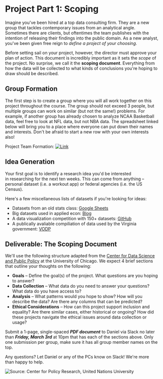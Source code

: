 # Project Part 1: Scoping

Imagine you've been hired at a top data consulting firm. They are a new group that tackles contemporary issues from an analytical angle. Sometimes there are clients, but oftentimes the team publishes with the intention of releasing their findings into the public domain. As a new analyst, you've been given free reign to *define a project of your choosing*. 

Before setting sail on your project, however, the director must approve your plan of action. This document is incredibly important as it sets the *scope* of the project. No surprise, we call it the **scoping document**. Everything from how the data will be collected to  what kinds of conclusions you're hoping to draw should be described. 

## Group Formation

The first step is to create a group where you will all work together on this project throughout the course. The group should not exceed 3 people, but multiple groups can work on similar (but not the same!) problems. For example, if another group has already chosen to analyze NCAA Basketball data, feel free to look at NFL data, but not NBA data. The spreadsheet linked below will bring you to a place where everyone can put down their names and interests. Don't be afraid to start a new row with your own interests also!

Project Team Formation: [![Link](../tools/buttons/open-drive.svg)](https://docs.google.com/spreadsheets/d/1XJ-UlraRlytaW9-K4aMaoKxy9JdYzUhOCp2P63fAHHY/edit?usp=sharing)

## Idea Generation

Your first goal is to identify a research idea you'd be interested in researching for the next ten weeks. This can come from anything – personal dataset (i.e. a workout app) or federal agencies (i.e. the US Census).  

Here's a few miscellaneous lists of datasets if you're looking for ideas:

- Datasets from an old stats class: [Google Sheets](https://docs.google.com/spreadsheets/d/1DDaD_oAOZtWLHKbraTcDsMv7uxs8Tqn07ekKjMrh0eE/edit?usp=sharing)
- Big datasets used in applied econ: [Blog](https://sebastiantellotrillo.com/resources/primer-where-to-find-data)
- A data visualization competition with 150+ datasets: [GitHub](https://github.com/rfordatascience/tidytuesday#datasets)
- A publically avaliable compiliation of data used by the Virginia government: [VODP](https://data.virginia.gov/)

## Deliverable: The Scoping Document

We'll use the following structure adapted from the [Center for Data Science and Public Policy](http://www.datasciencepublicpolicy.org/home/resources/data-science-project-scoping-guide/) at the University of Chicago. We expect 4 brief sections that outline your thoughts on the following:

- **Goals** – Define the goal(s) of the project. What questions are you hoping to answer?
- **Data Collection** – What data do you need to answer your questions? What data do you have access to?
- **Analysis** – What patterns would you hope to show? How will you describe the data? Are there any columns that can be predicted?
- **Ethical Considerations** – How can this project support inclusion and equality? Are there similar cases, either historical or ongoing? How did these projects navigate the ethical issues around data collection or usage?

Submit a 1-page, single-spaced ***PDF document*** to Daniel via Slack no later than ***Friday, March 3rd*** at 10pm that has each of the sections above. Only one submission per group, make sure it has all group member names on the top. 

Any questions? Let Daniel or any of the PCs know on Slack! We're more than happy to help. 

![Source: Center for Policy Research, United Nations University](ethical-ai.jpg)
